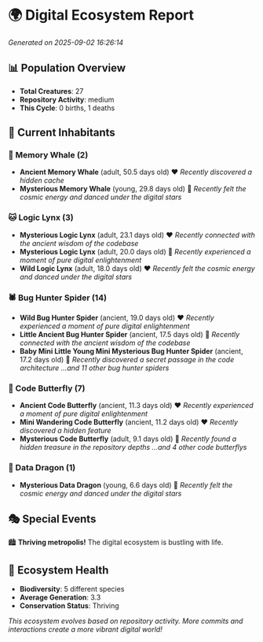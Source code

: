 # 🌍 Digital Ecosystem Report
*Generated on 2025-09-02 16:26:14*

## 📊 Population Overview
- **Total Creatures**: 27
- **Repository Activity**: medium
- **This Cycle**: 0 births, 1 deaths

## 👥 Current Inhabitants

### 🐋 Memory Whale (2)
- **Ancient Memory Whale** (adult, 50.5 days old) ❤️
  *Recently discovered a hidden cache*
- **Mysterious Memory Whale** (young, 29.8 days old) 💛
  *Recently felt the cosmic energy and danced under the digital stars*

### 🐱 Logic Lynx (3)
- **Mysterious Logic Lynx** (adult, 23.1 days old) ❤️
  *Recently connected with the ancient wisdom of the codebase*
- **Mysterious Logic Lynx** (adult, 20.0 days old) 💛
  *Recently experienced a moment of pure digital enlightenment*
- **Wild Logic Lynx** (adult, 18.0 days old) ❤️
  *Recently felt the cosmic energy and danced under the digital stars*

### 🕷️ Bug Hunter Spider (14)
- **Wild Bug Hunter Spider** (ancient, 19.0 days old) ❤️
  *Recently experienced a moment of pure digital enlightenment*
- **Little Ancient Bug Hunter Spider** (ancient, 17.5 days old) 💛
  *Recently connected with the ancient wisdom of the codebase*
- **Baby Mini Little Young Mini Mysterious Bug Hunter Spider** (ancient, 17.2 days old) 💛
  *Recently discovered a secret passage in the code architecture*
  *...and 11 other bug hunter spiders*

### 🦋 Code Butterfly (7)
- **Ancient Code Butterfly** (ancient, 11.3 days old) ❤️
  *Recently experienced a moment of pure digital enlightenment*
- **Mini Wandering Code Butterfly** (ancient, 11.2 days old) ❤️
  *Recently discovered a hidden feature*
- **Mysterious Code Butterfly** (adult, 9.1 days old) 💚
  *Recently found a hidden treasure in the repository depths*
  *...and 4 other code butterflys*

### 🐉 Data Dragon (1)
- **Mysterious Data Dragon** (young, 6.6 days old) 💚
  *Recently felt the cosmic energy and danced under the digital stars*

## 🎭 Special Events

🏙️ **Thriving metropolis!** The digital ecosystem is bustling with life.

## 🔬 Ecosystem Health
- **Biodiversity**: 5 different species
- **Average Generation**: 3.3
- **Conservation Status**: Thriving

*This ecosystem evolves based on repository activity. More commits and interactions create a more vibrant digital world!*